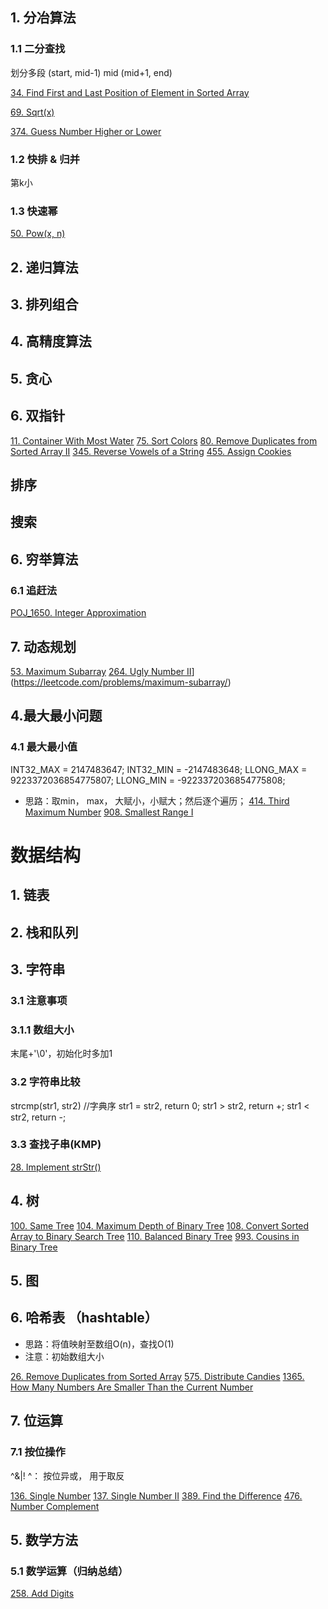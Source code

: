 ## 1. 分冶算法
### 1.1 二分查找
划分多段
(start, mid-1) mid (mid+1, end)

[34. Find First and Last Position of Element in Sorted Array](https://leetcode.com/problems/find-first-and-last-position-of-element-in-sorted-array/)

[69. Sqrt(x)](https://leetcode.com/problems/sqrtx/)

[374. Guess Number Higher or Lower](https://leetcode.com/problems/guess-number-higher-or-lower/)

### 1.2 快排 & 归并

第k小

### 1.3 快速幂

[50. Pow(x, n)](https://leetcode.com/problems/powx-n/)

## 2. 递归算法
## 3. 排列组合
## 4. 高精度算法
## 5. 贪心
## 6. 双指针
[11. Container With Most Water](https://leetcode.com/problems/container-with-most-water/)
[75. Sort Colors](https://leetcode.com/problems/sort-colors/)
[80. Remove Duplicates from Sorted Array II](https://leetcode.com/problems/remove-duplicates-from-sorted-array-ii/)
[345. Reverse Vowels of a String](https://leetcode.com/problems/reverse-vowels-of-a-string/)
[455. Assign Cookies](https://leetcode.com/problems/assign-cookies/)

## 排序
## 搜索

## 6. 穷举算法
### 6.1 追赶法
[POJ_1650. Integer Approximation](http://poj.org/problem?id=1650)

## 7. 动态规划
[53. Maximum Subarray](https://leetcode.com/problems/maximum-subarray/)
[264. Ugly Number II](https://leetcode.com/problems/ugly-number-ii/)](https://leetcode.com/problems/maximum-subarray/)

## 4.最大最小问题
### 4.1 最大最小值
INT32\_MAX = 2147483647;
INT32\_MIN = -2147483648;
LLONG\_MAX = 9223372036854775807;
LLONG\_MIN = -9223372036854775808;

* 思路：取min， max， 大赋小，小赋大；然后逐个遍历；
[414. Third Maximum Number](https://leetcode.com/problems/third-maximum-number/)
[908. Smallest Range I](https://leetcode.com/problems/smallest-range-i/)

# 数据结构
## 1. 链表

## 2. 栈和队列

## 3. 字符串
### 3.1 注意事项
### 3.1.1 数组大小
末尾+'\0'，初始化时多加1
### 3.2 字符串比较
strcmp(str1, str2)  //字典序
str1 = str2, return 0;
str1 > str2, return +;
str1 < str2, return -;
### 3.3 查找子串(KMP)
[28. Implement strStr()](https://leetcode.com/problems/implement-strstr/)

## 4. 树
[100. Same Tree](https://leetcode.com/problems/same-tree/)
[104. Maximum Depth of Binary Tree](https://leetcode.com/problems/maximum-depth-of-binary-tree/)
[108. Convert Sorted Array to Binary Search Tree](https://leetcode.com/problems/convert-sorted-array-to-binary-search-tree/)
[110. Balanced Binary Tree](https://leetcode.com/problems/balanced-binary-tree/)
[993. Cousins in Binary Tree](https://leetcode.com/problems/cousins-in-binary-tree/)

## 5. 图

## 6. 哈希表 （hashtable）
* 思路：将值映射至数组O(n)，查找O(1)
* 注意：初始数组大小

[26. Remove Duplicates from Sorted Array](https://leetcode.com/problems/remove-duplicates-from-sorted-array/)
[575. Distribute Candies](https://leetcode.com/problems/distribute-candies/)
[1365. How Many Numbers Are Smaller Than the Current Number](https://leetcode.com/problems/how-many-numbers-are-smaller-than-the-current-number/)

## 7. 位运算
### 7.1 按位操作
^&|!
^： 按位异或， 用于取反

[136. Single Number](https://leetcode.com/problems/single-number/)
[137. Single Number II](https://leetcode.com/problems/single-number-ii/)
[389. Find the Difference](https://leetcode.com/problems/find-the-difference/)
[476. Number Complement](https://leetcode.com/problems/number-complement/)

## 5. 数学方法
### 5.1 数学运算（归纳总结）
[258. Add Digits](https://leetcode.com/problems/add-digits/)